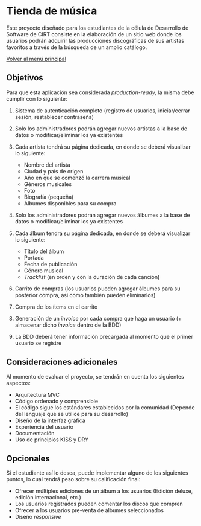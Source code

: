 # Tienda de música

Este proyecto diseñado para los estudiantes de la célula de Desarrollo de Software de CIRT consiste en la elaboración de un sitio web donde los usuarios podrán adquirir las producciones discográficas
de sus artistas favoritos a través de la búsqueda de un amplio catálogo.

[Volver al menú principal](https://github.com/aitbw/cirt_projects)

## Objetivos

Para que esta aplicación sea considerada _production-ready_, la misma debe cumplir con lo siguiente:

1. Sistema de autenticación completo (registro de usuarios, iniciar/cerrar sesión, restablecer contraseña)
2. Solo los administradores podrán agregar nuevos artistas a la base de datos o modificar/eliminar los ya existentes
3. Cada artista tendrá su página dedicada, en donde se deberá visualizar lo siguiente:
   * Nombre del artista
   * Ciudad y país de origen
   * Año en que se comenzó la carrera musical
   * Géneros musicales
   * Foto
   * Biografía (pequeña)
   * Álbumes disponibles para su compra

4. Solo los administradores podrán agregar nuevos álbumes a la base de datos o modificar/eliminar los ya existentes
5. Cada álbum tendrá su página dedicada, en donde se deberá visualizar lo siguiente:
   * Título del álbum
   * Portada
   * Fecha de publicación
   * Género musical
   * _Tracklist_ (en orden y con la duración de cada canción)

6. Carrito de compras (los usuarios pueden agregar álbumes para su posterior compra, así como también pueden eliminarlos)
7. Compra de los ítems en el carrito
8. Generación de un _invoice_ por cada compra que haga un usuario (+ almacenar dicho _invoice_ dentro de la BDD)
9. La BDD deberá tener información precargada al momento que el primer usuario se registre

## Consideraciones adicionales

Al momento de evaluar el proyecto, se tendrán en cuenta los siguientes aspectos:

* Arquitectura MVC
* Código ordenado y comprensible
* El código sigue los estándares establecidos por la comunidad (Depende del lenguaje que se utilice para su desarrollo)
* Diseño de la interfaz gráfica
* Experiencia del usuario
* Documentación
* Uso de principios KISS y DRY

## Opcionales

Si el estudiante así lo desea, puede implementar alguno de los siguientes puntos, lo cual tendrá peso sobre su calificación final:

* Ofrecer múltiples ediciones de un álbum a los usuarios (Edición deluxe, edición internacional, etc.)
* Los usuarios registrados pueden comentar los discos que compren
* Ofrecer a los usuarios pre-venta de álbumes seleccionados
* Diseño _responsive_
